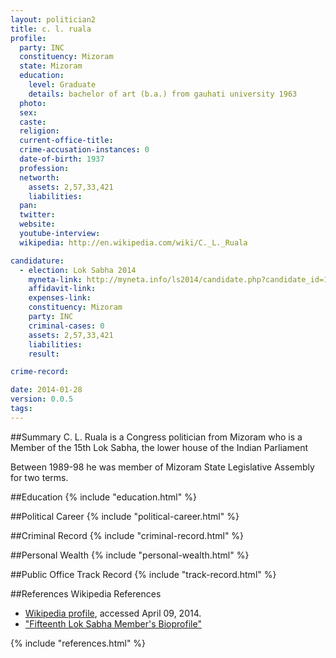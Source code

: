 ```yaml
---
layout: politician2
title: c. l. ruala
profile: 
  party: INC
  constituency: Mizoram
  state: Mizoram
  education: 
    level: Graduate
    details: bachelor of art (b.a.) from gauhati university 1963
  photo: 
  sex: 
  caste: 
  religion: 
  current-office-title: 
  crime-accusation-instances: 0
  date-of-birth: 1937
  profession: 
  networth: 
    assets: 2,57,33,421
    liabilities: 
  pan: 
  twitter: 
  website: 
  youtube-interview: 
  wikipedia: http://en.wikipedia.com/wiki/C._L._Ruala

candidature: 
  - election: Lok Sabha 2014
    myneta-link: http://myneta.info/ls2014/candidate.php?candidate_id=1042
    affidavit-link: 
    expenses-link: 
    constituency: Mizoram 
    party: INC
    criminal-cases: 0
    assets: 2,57,33,421
    liabilities: 
    result:  

crime-record: 

date: 2014-01-28
version: 0.0.5
tags: 
---
```

##Summary
C. L. Ruala is a Congress politician from Mizoram who is a Member of the 15th Lok Sabha, the lower house of the Indian Parliament 

Between 1989-98 he was member of Mizoram State Legislative Assembly for two terms.


##Education
{% include "education.html" %}


##Political Career
{% include "political-career.html" %}


##Criminal Record
{% include "criminal-record.html" %}


##Personal Wealth
{% include "personal-wealth.html" %}


##Public Office Track Record
{% include "track-record.html" %}


##References
Wikipedia References
- [Wikipedia profile]({{page.profile.wikipedia}}), accessed April 09, 2014.
- ["Fifteenth Lok Sabha Member's Bioprofile"][wiki1]

[wiki1]: http://164.100.47.132/LssNew/Members/Biography.aspx?mpsno=4353


{% include "references.html" %}